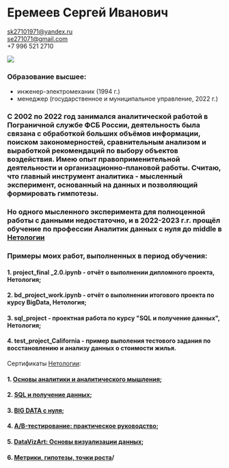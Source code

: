 # **Еремеев Сергей Иванович**

sk27101971@yandex.ru   
se271071@gmail.com   
+7 996 521 2710   

![](https://drive.google.com/uc?export=view&id=1xEx0gbJFbVwa8v-1agr8zqbn-9YanQhT)

### Образование высшее:   
- инженер-электромеханик (1994 г.)   
- менеджер (государственное и муниципальное управление, 2022 г.)   


### С 2002 по 2022 год занимался аналитической работой в Пограничной службе ФСБ России, деятельность была связана с обработкой больших объёмов информации, поиском закономерностей, сравнительным анализом и выработкой рекомендаций по выбору объектов воздействия. Имею опыт правоприменительной деятельности и организационно-плановой работы. Считаю, что главный инструмент аналитика - мысленный эксперимент, основанный на данных и позволяющий формировать гимпотезы.
### Но одного мысленного эксперимента для полноценной работы с данными недостаточно, и в 2022-2023 г.г. прощёл обучение по профессии Аналитик данных с нуля до middle в [Нетологии](https://netology.ru/)
### Примеры моих работ, выполненных в период обучения:
#### 1.   project_final _2.0.ipynb - отчёт о выполнении дипломного проекта, Нетология;
#### 2.   bd_project_work.ipynb - отчёт о выполнении итогового проекта по курсу BigData, Нетология;
#### 3.   sql_project -  проектная работа по курсу "SQL и получение данных", Нетология;
#### 4.  test_project_California - пример выполения тестового задания по восстановлению и анализу данных о стоимости жилья.   
Сертификаты [Нетологии](https://netology.ru/):
#### 1.   [Основы аналитики и аналитического мышления]();
#### 2.   [SQL и получение данных]();
#### 3.   [BIG DATA с нуля]();
#### 4.   [A/B-тестирование: практическое руководство]();
#### 5.   [DataVizArt: Основы визуализации данных]();
#### 6.   [Метрики, гипотезы, точки роста]()/
